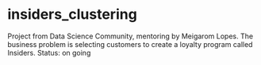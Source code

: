 # insiders_clustering
Project from Data Science Community, mentoring by Meigarom Lopes. The business problem is selecting customers to create a loyalty program called Insiders.
Status: on going
